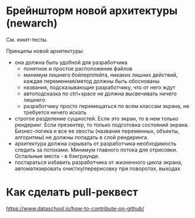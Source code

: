 # Брейншторм новой архитектуры (newarch)

См. юнит-тесты.

Принципы новой архитектуры:
* она должна быть удобной для разработчика
    * понятное и простое расположение файлов
    * минимум лишнего бойлерплейта, никаких лишних действий, каждая переменная/метод должны быть обоснованы
    * названия, подсказывающие разработчику, что от него ждут
    * автоподсказка по ctrl+space не должна высвечивать ничего лишнего
    * разработчику просто перемещаться по всем классам экрана, не требуется ничего искать
* строгое разделение сущностей. Если это экран, то в нем только рендеринг. Если презентер, то только подготовка состояний экрана. Бизнес-логика и все ее хвосты (названия переменных, объекты, алгоритмы) не должны попадать в слой рендеринга.
* архитектура должна скрывать от разработчика необходимость следить за потоками. Минимум главного потока для отрисовки. Остальные места - в бэкграунде.
* постараться избавить разработчика от жизненного цикла экрана, автоматизировать очистку/перерисовку при поворотах, выходах

# Как сделать pull-реквест
https://www.dataschool.io/how-to-contribute-on-github/
